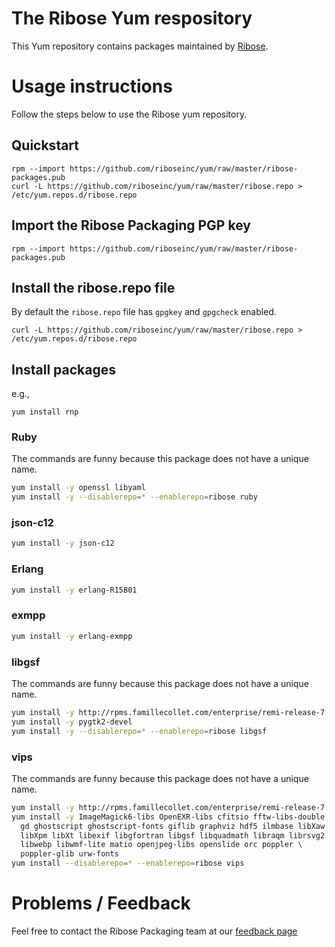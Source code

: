 # The Ribose Yum respository

This Yum repository contains packages maintained by
[Ribose](https://www.ribose.com).


# Usage instructions

Follow the steps below to use the Ribose yum repository.

## Quickstart

```
rpm --import https://github.com/riboseinc/yum/raw/master/ribose-packages.pub
curl -L https://github.com/riboseinc/yum/raw/master/ribose.repo > /etc/yum.repos.d/ribose.repo
```

## Import the Ribose Packaging PGP key

```
rpm --import https://github.com/riboseinc/yum/raw/master/ribose-packages.pub
```

## Install the ribose.repo file

By default the `ribose.repo` file has `gpgkey` and `gpgcheck` enabled.

```
curl -L https://github.com/riboseinc/yum/raw/master/ribose.repo > /etc/yum.repos.d/ribose.repo
```

## Install packages

e.g.,

```
yum install rnp
```

### Ruby

The commands are funny because this package does not have a unique name.

``` sh
yum install -y openssl libyaml
yum install -y --disablerepo=* --enablerepo=ribose ruby
```

### json-c12

``` sh
yum install -y json-c12
```

### Erlang

``` sh
yum install -y erlang-R15B01
```

### exmpp

``` sh
yum install -y erlang-exmpp
```

### libgsf

The commands are funny because this package does not have a unique name.

``` sh
yum install -y http://rpms.famillecollet.com/enterprise/remi-release-7.rpm
yum install -y pygtk2-devel
yum install -y --disablerepo=* --enablerepo=ribose libgsf
```

### vips

The commands are funny because this package does not have a unique name.

``` sh
yum install -y http://rpms.famillecollet.com/enterprise/remi-release-7.rpm
yum install -y ImageMagick6-libs OpenEXR-libs cfitsio fftw-libs-double fribidi \
  gd ghostscript ghostscript-fonts giflib graphviz hdf5 ilmbase libXaw libXmu \
  libXpm libXt libexif libgfortran libgsf libquadmath libraqm librsvg2 \
  libwebp libwmf-lite matio openjpeg-libs openslide orc poppler \
  poppler-glib urw-fonts
yum install --disablerepo=* --enablerepo=ribose vips
```

# Problems / Feedback

Feel free to contact the Ribose Packaging team at our [feedback
page](https://www.ribose.com/feedback)
